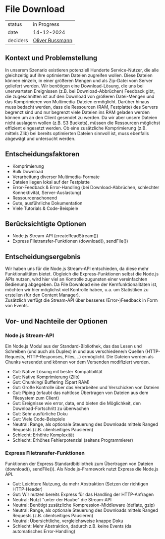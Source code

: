 # File Download

|          |                                                            |
| -------- | ---------------------------------------------------------- |
| status   | in Progress                                                |
| date     | 14-12-2024                                                 |
| deciders | [Oliver Russmann](https://github.com/orussmann) |

## Kontext und Problemstellung
In unserem Szenario existieren potenziell Hunderte Service-Nutzer, die alle gleichzeitig auf ihre optimierten Dateien zugreifen wollen.
Diese Dateien können einzeln, in einer größeren Mengen und als Zip-Datei vom Server geliefert werden. Wir benötigen eine Download-Lösung, die uns bei unerwarteten Ereignissen (z.B. bei Download-Abbrüchen) Feedback gibt,
die zugeschnitten ist auf den Download von größeren Datei-Mengen und das Komprimieren von Multimedia-Dateien ermöglicht. Darüber hinaus muss bedacht werden, dass die Ressourcen (RAM, Festplatte) des Servers begrenzt sind
und nur begrenzt viele Dateien ins RAM geladen werden können um an den Client gesendet zu werden.
Da wir aber unsere Dateien nicht auslagern wollen (z.B. S3 Buckets), müssen die Ressourcen möglichst effizient eingesetzt werden. Ob eine zusätzliche Komprimierung (z.B. mittels Zlib) bei bereits optimierten Dateien sinnvoll ist, muss ebenfalls abgewägt und untersucht werden. 

## Entscheidungsfaktoren
- Komprimierung
- Bulk Download
- Verarbeitung diverser Multimedia-Formate
- Dateien liegen lokal auf der Festplatte
- Error-Feedback & Error-Handling (bei Download-Abbrüchen, schlechter Konnektivität, Server-Auslastung)
- Ressourcenschonend
- Gute, ausführliche Dokumentation
- Viele Tutorials & Code-Beispiele

## Berücksichtigte Optionen
- Node.js Stream-API (createReadStream())
- Express Filetransfer-Funktionen (download(), sendFile())

## Entscheidungsergebnis
Wir haben uns für die Node.js Stream-API entschieden, da diese mehr Funktionalitäten bietet. Obgleich die Express-Funktionen selbst die Node.js APIs nutzen, wird hier viel an Kontrolle zugunsten einer vereinfachten Bedienung abgegeben. Da File Download eine der Kernfunktionalitäten ist, möchten wir hier möglichst viel Kontrolle haben, u.a. um Statistiken zu erstellen (für den Content Manager).<br>
Zusätzlich verfügt die Stream-API über besseres (Error-)Feedback in Form von Events.

## Vor- und Nachteile der Optionen

### Node.js Stream-API
Ein Node.js Modul aus der Standard-Bibliothek, das das Lesen und Schreiben (und auch als Duplex) in und aus verschiedene/n Quellen (HTTP-Requests, HTTP-Responses, Files, ..) ermöglicht. Die Dateien werden als Chunks versendet und können vor dem Versenden modifiziert werden.

- Gut: Native Lösung mit bester Kompatibilität
- Gut: Native Komprimierung (Zlib)
- Gut: Chunking/ Buffering (Spart RAM)
- Gut: Große Kontrolle über das Verarbeiten und Verschicken von Dateien
- Gut: Piping (erlaubt das nahtlose Übertragen von Dateien aus dem Filesystem zum Client)
- Gut: Ereignisse wie error, data, end bieten die Möglichkeit, den Download-Fortschritt zu überwachen
- Gut: Sehr ausfürliche Doku
- Gut: Viele Code-Beispiele
- Neutral: Range, als optionale Steuerung des Downloads mittels Ranged Requests (z.B. clientseitiges Pausieren)
- Schlecht: Erhöhte Komplexität
- Schlecht: Erhöhes Fehlerpotenzial (seitens Programmierer)

### Express Filetransfer-Funktionen
Funktionen der Express Standardbibliothek zum Übertragen von Dateien (download(), sendFile()). Als Node.js-Framework nutzt Express die Node.js API.

- Gut: Leichtere Nutzung, da mehr Abstraktion (Setzen der richtigen HTTP-Header)
- Gut: Wir nutzen bereits Express für das Handling der HTTP-Anfragen
- Neutral: Nutzt "unter der Haube" die Stream-API
- Neutral: Benötigt zusätzliche Kompression-Middleware (deflate, gzip)
- Neutral: Range, als optionale Steuerung des Downloads mittels Ranged Requests (z.B. clientseitiges Pausieren)
- Neutral: Übersichtliche, vergleichsweise knappe Doku
- Schlecht: Mehr Abstraktion, dadurch z.B. keine Events (da automatisches Error-Handling)
